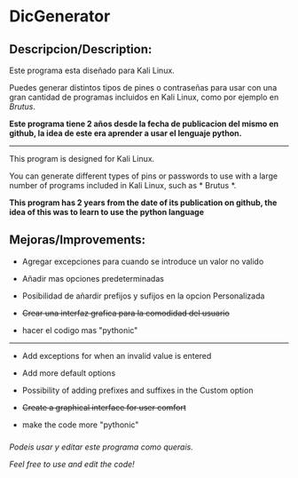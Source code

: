 # DicGenerator																		                                        		
## Descripcion/Description: 		

Este programa esta diseñado para Kali Linux.

Puedes generar distintos tipos de pines o contraseñas para usar con una gran cantidad de programas incluidos en Kali Linux, como por ejemplo en *Brutus*.        


**Este programa tiene 2 años desde la fecha de publicacion del mismo en github, la idea de este era aprender a usar el lenguaje python.**	   

------
This program is designed for Kali Linux.

You can generate different types of pins or passwords to use with a large number of programs included in Kali Linux, such as * Brutus *.

**This program has 2 years from the date of its publication on github, the idea of this was to learn to use the python language**

## Mejoras/Improvements:	

+ Agregar excepciones para cuando se introduce un valor no valido

+ Añadir mas opciones predeterminadas

+ Posibilidad de añardir prefijos y sufijos en la opcion Personalizada

+ ~~Crear una interfaz grafica para la comodidad del usuario~~

+ hacer el codigo mas "pythonic"
------
+ Add exceptions for when an invalid value is entered

+ Add more default options

+ Possibility of adding prefixes and suffixes in the Custom option

+ ~~Create a graphical interface for user comfort~~

+ make the code more "pythonic"


###

*Podeis usar y editar este programa como querais.*

*Feel free to use and edit the code!*
